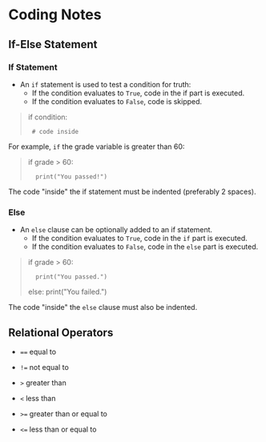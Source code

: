 # Coding Notes

## If-Else Statement

### If Statement
- An ``if`` statement is used to test a condition for truth:
    - If the condition evaluates to ``True``, code in the if part is executed.
    - If the condition evaluates to ``False``, code is skipped.

> if condition:
>
>      # code inside

For example, ``if`` the grade variable is greater than 60:

> if grade > 60:
>
>       print("You passed!")
>

The code "inside" the if statement must be indented (preferably 2 spaces).

### Else
- An ``else`` clause can be optionally added to an if statement.
    - If the condition evaluates to ``True``, code in the ``if`` part is executed.
    - If the condition evaluates to ``False``, code in the ``else`` part is executed.

> if grade > 60:
>
>       print("You passed.")
>
> else:
>       print("You failed.")

The code "inside" the ``else`` clause must also be indented.

## Relational Operators
- ``==`` equal to

- ``!=`` not equal to

- ``>`` greater than

- ``<`` less than

- ``>=`` greater than or equal to

- ``<=`` less than or equal to